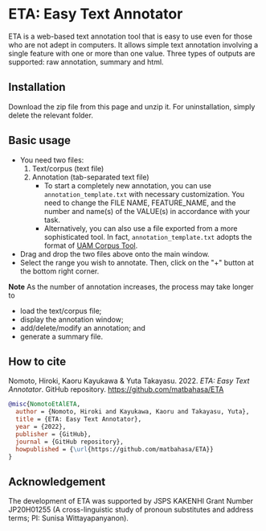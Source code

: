 # ETA: Easy Text Annotator
ETA is a web-based text annotation tool that is easy to use even for those who are not adept in computers.  It allows simple text annotation involving a single feature with one or more than one value.  Three types of outputs are supported: raw annotation, summary and html.

## Installation
Download the zip file from this page and unzip it.  For uninstallation, simply delete the relevant folder.

## Basic usage
- You need two files:
    1. Text/corpus (text file)
    2. Annotation (tab-separated text file)
        - To start a completely new annotation, you can use `annotation_template.txt` with necessary customization.  You need to change the FILE NAME, FEATURE\_NAME, and the number and name(s) of the VALUE(s) in accordance with your task.
        - Alternatively, you can also use a file exported from a more sophisticated tool.  In fact, `annotation_template.txt` adopts the format of [UAM Corpus Tool](http://www.corpustool.com).
- Drag and drop the two files above onto the main window.
- Select the range you wish to annotate.  Then, click on the "+" button at the bottom right corner.

**Note** As the number of annotation increases, the process may take longer to
- load the text/corpus file;
- display the annotation window;
- add/delete/modify an annotation; and
- generate a summary file.

## How to cite
Nomoto, Hiroki, Kaoru Kayukawa & Yuta Takayasu. 2022. _ETA: Easy Text Annotator_. GitHub repository. https://github.com/matbahasa/ETA
```bibtex
@misc{NomotoEtAlETA,
  author = {Nomoto, Hiroki and Kayukawa, Kaoru and Takayasu, Yuta},
  title = {ETA: Easy Text Annotator},
  year = {2022},
  publisher = {GitHub},
  journal = {GitHub repository},
  howpublished = {\url{https://github.com/matbahasa/ETA}}
}
```

## Acknowledgement
The development of ETA was supported by JSPS KAKENHI Grant Number JP20H01255 (A cross-linguistic study of pronoun substitutes and address terms; PI: Sunisa Wittayapanyanon).
